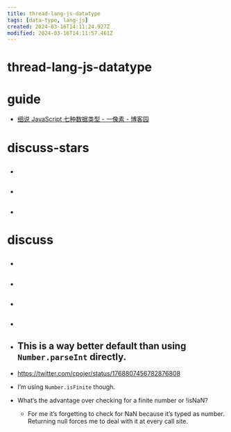 ```yaml
---
title: thread-lang-js-datatype
tags: [data-type, lang-js]
created: 2024-03-16T14:11:24.927Z
modified: 2024-03-16T14:11:57.461Z
---
```


# thread-lang-js-datatype

# guide

- [细说 JavaScript 七种数据类型 - 一像素 - 博客园](https://www.cnblogs.com/onepixel/p/5140944.html)
# discuss-stars
- ## 

- ## 

- ## 
# discuss
- ## 

- ## 

- ## 

- ## 

- ## This is a way better default than using `Number.parseInt` directly.
- https://twitter.com/cpojer/status/1768807456782876808 
-  I’m using `Number.isFinite` though.
- What‘s the advantage over checking for a finite number or !isNaN?
  - For me it’s forgetting to check for NaN because it’s typed as number. Returning null forces me to deal with it at every call site.
